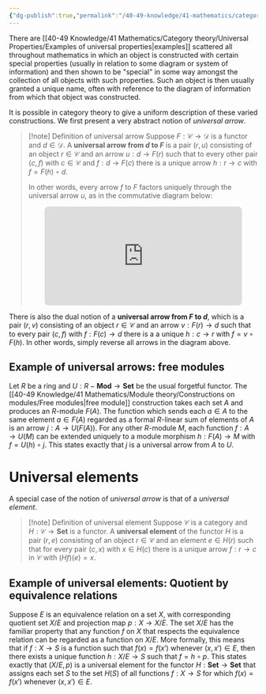 ```yaml
---
{"dg-publish":true,"permalink":"/40-49-knowledge/41-mathematics/category-theory/universal-properties/universal-arrows-and-elements/","tags":["category_theory"],"updated":"2024-09-30T19:57:23-07:00"}
---
```


There are [[40-49 Knowledge/41 Mathematics/Category theory/Universal Properties/Examples of universal properties\|examples]] scattered all throughout mathematics in which an object is constructed with certain special properties (usually in relation to some diagram or system of information) and then shown to be "special" in some way amongst the collection of all objects with such properties. Such an object is then usually granted a unique name, often with reference to the diagram of information from which that object was constructed.

It is possible in category theory to give a uniform description of these varied constructions. We first present a very abstract notion of *universal arrow*.

>[!note] Definition of universal arrow
>Suppose $F:\mathcal{C}\to \mathcal{D}$ is a functor and $d\in \mathcal{D}$. A **universal arrow from $d$ to $F$** is a pair $(r,u)$ consisting of an object $r\in \mathcal{C}$ and an arrow $u:d\to F(r)$ such that to every other pair $(c,f)$ with $c\in \mathcal{C}$ and $f:d\to F(c)$ there is a unique arrow $h:r\to c$ with $f=F(h)\circ d$.
>
>In other words, every arrow $f$ to $F$ factors uniquely through the universal arrow $u$, as in the commutative diagram below:
><iframe class="quiver-embed" src="https://q.uiver.app/#q=WzAsNSxbMCwwLCJyIl0sWzIsMCwiZCJdLFszLDAsIkYocikiXSxbMCwxLCJjIl0sWzMsMSwiRihjKSJdLFsxLDIsInUiXSxbMSw0LCJmIiwyXSxbMCwzLCJcXGV4aXN0cyFoIiwwLHsic3R5bGUiOnsiYm9keSI6eyJuYW1lIjoiZGFzaGVkIn19fV0sWzIsNCwiRihoKSIsMCx7InN0eWxlIjp7ImJvZHkiOnsibmFtZSI6ImRhc2hlZCJ9fX1dXQ==&embed" width="400" height="200" style="border-radius: 8px; border: none; display: block; margin: auto"></iframe>

There is also the dual notion of a **universal arrow from $F$ to $d$**, which is a pair $(r,v)$ consisting of an object $r\in\mathcal{C}$ and an arrow $v:F(r)\to d$ such that to every pair $(c,f)$ with $f:F(c)\to d$ there is a a unique $h:c\to r$ with $f=v\circ F(h)$. In other words, simply reverse all arrows in the diagram above.

## Example of universal arrows: free modules

Let $R$ be a ring and $U:R-\textbf{Mod}\to \textbf{Set}$ be the usual forgetful functor. The [[40-49 Knowledge/41 Mathematics/Module theory/Constructions on modules/Free modules\|free module]] construction takes each set $A$ and produces an $R$-module $F(A)$. The function which sends each $a\in A$ to the same element $a\in F(A)$ regarded as a formal $R$-linear sum of elements of $A$ is an arrow $j:A\to U(F(A))$. For any other $R$-module $M$, each function $f:A\to U(M)$ can be extended uniquely to a module morphism $h:F(A)\to M$ with $f=U(h)\circ j$. This states exactly that $j$ is a universal arrow from $A$ to $U$.

# Universal elements

A special case of the notion of *universal arrow* is that of a *universal element*.

>[!note] Definition of universal element
>Suppose $\mathcal{C}$ is a category and $H:\mathcal{C}\to \textbf{Set}$ is a functor. A **universal element** of the functor $H$ is a pair $(r,e)$ consisting of an object $r\in\mathcal{C}$ and an element $e\in H(r)$ such that for every pair $(c,x)$ with $x\in H(c)$ there is a unique arrow $f:r\to c$ in $\mathcal{C}$ with $(Hf)(e) = x$.

## Example of universal elements: Quotient by equivalence relations

Suppose $E$ is an equivalence relation on a set $X$, with corresponding quotient set $X/E$ and projection map $p:X\to X/E$. The set $X/E$ has the familiar property that any function $f$ on $X$ that respects the equivalence relation can be regarded as a function on $X/E$. More formally, this means that if $f:X\to S$ is a function such that $f(x)=f(x')$ whenever $(x,x')\in E$, then there exists a unique function $h:X/E\to S$ such that $f = h\circ p$. This states exactly that $(X/E, p)$ is a universal element for the functor $H:\textbf{Set}\to\textbf{Set}$ that assigns each set $S$ to the set $H(S)$ of all functions $f:X\to S$ for which $f(x)=f(x')$ whenever $(x,x')\in E$.
